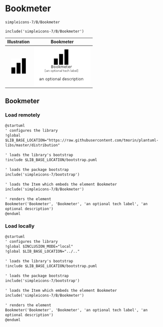 # Bookmeter


```text
simpleicons-7/B/Bookmeter
```

```text
include('simpleicons-7/B/Bookmeter')
```



| Illustration | Bookmeter |
| :---: | :---: |
| ![illustration for Illustration](../../simpleicons-7/B/Bookmeter.png) | ![illustration for Bookmeter](../../simpleicons-7/B/Bookmeter.Local.png) |




## Bookmeter

### Load remotely
```plantuml
@startuml
' configures the library
!global $LIB_BASE_LOCATION="https://raw.githubusercontent.com/tmorin/plantuml-libs/master/distribution"

' loads the library's bootstrap
!include $LIB_BASE_LOCATION/bootstrap.puml

' loads the package bootstrap
include('simpleicons-7/bootstrap')

' loads the Item which embeds the element Bookmeter
include('simpleicons-7/B/Bookmeter')

' renders the element
Bookmeter('Bookmeter', 'Bookmeter', 'an optional tech label', 'an optional description')
@enduml
```

### Load locally
```plantuml
@startuml
' configures the library
!global $INCLUSION_MODE="local"
!global $LIB_BASE_LOCATION="../.."

' loads the library's bootstrap
!include $LIB_BASE_LOCATION/bootstrap.puml

' loads the package bootstrap
include('simpleicons-7/bootstrap')

' loads the Item which embeds the element Bookmeter
include('simpleicons-7/B/Bookmeter')

' renders the element
Bookmeter('Bookmeter', 'Bookmeter', 'an optional tech label', 'an optional description')
@enduml
```

